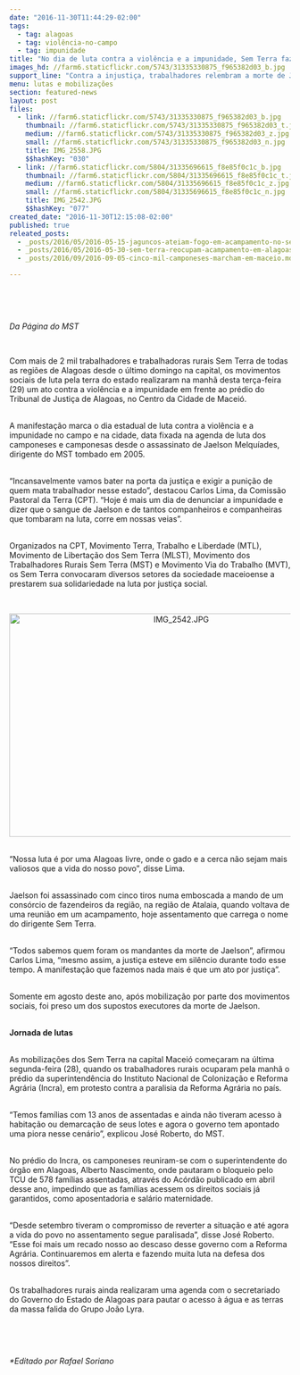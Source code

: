```yaml
---
date: "2016-11-30T11:44:29-02:00"
tags:
  - tag: alagoas
  - tag: violência-no-campo
  - tag: impunidade
title: "No dia de luta contra a violência e a impunidade, Sem Terra fazem ato em Maceió"
images_hd: //farm6.staticflickr.com/5743/31335330875_f965382d03_b.jpg
support_line: "Contra a injustiça, trabalhadores relembram a morte de Jaelson Melquíades, assassinado pelo latifúndio em 2005."
menu: lutas e mobilizações
section: featured-news
layout: post
files:
  - link: //farm6.staticflickr.com/5743/31335330875_f965382d03_b.jpg
    thumbnail: //farm6.staticflickr.com/5743/31335330875_f965382d03_t.jpg
    medium: //farm6.staticflickr.com/5743/31335330875_f965382d03_z.jpg
    small: //farm6.staticflickr.com/5743/31335330875_f965382d03_n.jpg
    title: IMG_2558.JPG
    $$hashKey: "030"
  - link: //farm6.staticflickr.com/5804/31335696615_f8e85f0c1c_b.jpg
    thumbnail: //farm6.staticflickr.com/5804/31335696615_f8e85f0c1c_t.jpg
    medium: //farm6.staticflickr.com/5804/31335696615_f8e85f0c1c_z.jpg
    small: //farm6.staticflickr.com/5804/31335696615_f8e85f0c1c_n.jpg
    title: IMG_2542.JPG
    $$hashKey: "077"
created_date: "2016-11-30T12:15:08-02:00"
published: true
releated_posts:
  - _posts/2016/05/2016-05-15-jaguncos-ateiam-fogo-em-acampamento-no-sertao-de-alagoas-e-ameacam-sem-terra.md
  - _posts/2016/05/2016-05-30-sem-terra-reocupam-acampamento-em-alagoas.md
  - _posts/2016/09/2016-09-05-cinco-mil-camponeses-marcham-em-maceio.md

---
```

<p>&nbsp;</p>

<p>&nbsp;</p>

<p><em>Da P&aacute;gina do MST</em></p>

<p>&nbsp;</p>

<p>Com mais de 2 mil trabalhadores e trabalhadoras rurais Sem Terra de todas as regi&otilde;es de Alagoas desde o &uacute;ltimo domingo na capital, os movimentos sociais de luta pela terra do estado realizaram na manh&atilde; desta ter&ccedil;a-feira (29) um ato contra a viol&ecirc;ncia e a impunidade em frente ao pr&eacute;dio do Tribunal de Justi&ccedil;a de Alagoas, no Centro da Cidade de Macei&oacute;.</p>

<p><br />
A manifesta&ccedil;&atilde;o marca o dia estadual de luta contra a viol&ecirc;ncia e a impunidade no campo e na cidade, data fixada na agenda de luta dos camponeses e camponesas desde o assassinato de Jaelson Melqu&iacute;ades, dirigente do MST tombado em 2005.</p>

<p><br />
&ldquo;Incansavelmente vamos bater na porta da justi&ccedil;a e exigir a puni&ccedil;&atilde;o de quem mata trabalhador nesse estado&rdquo;, destacou Carlos Lima, da Comiss&atilde;o Pastoral da Terra (CPT). &ldquo;Hoje &eacute; mais um dia de denunciar a impunidade e dizer que o sangue de Jaelson e de tantos companheiros e companheiras que tombaram na luta, corre em nossas veias&rdquo;.</p>

<p><br />
Organizados na CPT, Movimento Terra, Trabalho e Liberdade (MTL), Movimento de Liberta&ccedil;&atilde;o dos Sem Terra (MLST), Movimento dos Trabalhadores Rurais Sem Terra (MST) e Movimento Via do Trabalho (MVT), os Sem Terra convocaram diversos setores da sociedade maceioense a prestarem sua solidariedade na luta por justi&ccedil;a social.</p>

<p>&nbsp;</p>

<p style="text-align:center"><img alt="IMG_2542.JPG" height="400" src="//farm6.staticflickr.com/5804/31335696615_f8e85f0c1c_b.jpg" width="600" /></p>

<p><br />
&ldquo;Nossa luta &eacute; por uma Alagoas livre, onde o gado e a cerca n&atilde;o sejam mais valiosos que a vida do nosso povo&rdquo;, disse Lima.</p>

<p><br />
Jaelson foi assassinado com cinco tiros numa emboscada a mando de um cons&oacute;rcio de fazendeiros da regi&atilde;o, na regi&atilde;o de Atalaia, quando voltava de uma reuni&atilde;o em um acampamento, hoje assentamento que carrega o nome do dirigente Sem Terra.</p>

<p><br />
&ldquo;Todos sabemos quem foram os mandantes da morte de Jaelson&rdquo;, afirmou Carlos Lima, &ldquo;mesmo assim, a justi&ccedil;a esteve em sil&ecirc;ncio durante todo esse tempo. A manifesta&ccedil;&atilde;o que fazemos nada mais &eacute; que um ato por justi&ccedil;a&rdquo;.</p>

<p><br />
Somente em agosto deste ano, ap&oacute;s mobiliza&ccedil;&atilde;o por parte dos movimentos sociais, foi preso um dos supostos executores da morte de Jaelson.</p>

<p><br />
<strong>Jornada de lutas</strong></p>

<p><br />
As mobiliza&ccedil;&otilde;es dos Sem Terra na capital Macei&oacute; come&ccedil;aram na &uacute;ltima segunda-feira (28), quando os trabalhadores rurais ocuparam pela manh&atilde; o pr&eacute;dio da superintend&ecirc;ncia do Instituto Nacional de Coloniza&ccedil;&atilde;o e Reforma Agr&aacute;ria (Incra), em protesto contra a paralisia da Reforma Agr&aacute;ria no pa&iacute;s.</p>

<p><br />
&ldquo;Temos fam&iacute;lias com 13 anos de assentadas e ainda n&atilde;o tiveram acesso &agrave; habita&ccedil;&atilde;o ou demarca&ccedil;&atilde;o de seus lotes e agora o governo tem apontado uma piora nesse cen&aacute;rio&rdquo;, explicou Jos&eacute; Roberto, do MST.</p>

<p><br />
No pr&eacute;dio do Incra, os camponeses reuniram-se com o superintendente do &oacute;rg&atilde;o em Alagoas, Alberto Nascimento, onde pautaram o bloqueio pelo TCU de 578 fam&iacute;lias assentadas, atrav&eacute;s do Ac&oacute;rd&atilde;o publicado em abril desse ano, impedindo que as fam&iacute;lias acessem os direitos sociais j&aacute; garantidos, como aposentadoria e sal&aacute;rio maternidade.</p>

<p><br />
&ldquo;Desde setembro tiveram o compromisso de reverter a situa&ccedil;&atilde;o e at&eacute; agora a vida do povo no assentamento segue paralisada&rdquo;, disse Jos&eacute; Roberto. &ldquo;Esse foi mais um recado nosso ao descaso desse governo com a Reforma Agr&aacute;ria. Continuaremos em alerta e fazendo muita luta na defesa dos nossos direitos&rdquo;.</p>

<p><br />
Os trabalhadores rurais ainda realizaram uma agenda com o secretariado do Governo do Estado de Alagoas para pautar o acesso &agrave; &aacute;gua e as terras da massa falida do Grupo Jo&atilde;o Lyra.</p>

<p>&nbsp;</p>

<p>&nbsp;</p>

<p><em>*Editado por Rafael Soriano</em></p>
